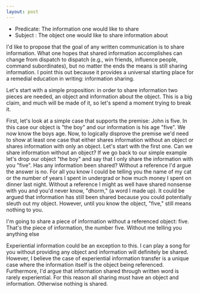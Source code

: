 ```yaml
---
layout: post
---
```


 + Predicate: The information one would like to share
 + Subject  : The object one would like to share information about

I'd like to propose that the goal of any written communication is to share information. What one hopes that shared information accomplishes can change from dispatch to dispatch (e.g., win friends, influence people, command subordinates), but no matter the ends the means is still sharing information. I point this out because it provides a universal starting place for a remedial education in writing: information sharing.

Let's start with a simple proposition: in order to share information two pieces are needed, an object and information about the object. This is a big claim, and much will be made of it, so let's spend a moment trying to break it.

First, let's look at a simple case that supports the premise: John is five. In this case our object is "the boy" and our information is his age "five". We now know the boys age. Now, to logically disprove the premise we'd need to show at least one case that either shares information without an object or shares information with only an object. Let's start with the first one. Can we share information without an object? If we go back to our simple example let's drop our object "the boy" and say that I only share the information with you "five". Has any information been shared? Without a reference I'd argue the answer is no. For all you know I could be telling you the name of my cat or the number of years I spent in undergrad or how much money I spent on dinner last night. Without a reference I might as well have shared nonsense with you and you'd never know, "dhorm," (a word I made up). It could be argued that information has still been shared because you could potentially sleuth out my object. However, until you know the object, "five," still means nothing to you.

I'm going to share a piece of information without a referenced object: five. That's the piece of information, the number five. Without me telling you anything else

Experiential information could be an exception to this. I can play a song for you without providing any object and information will definitely be shared. However, I believe the case of experiential information transfer is a unique case where the information itself is the object being referenced. Furthermore, I'd argue that information shared through written word is rarely experiential. For this reason all sharing must have an object and information. Otherwise nothing is shared.


